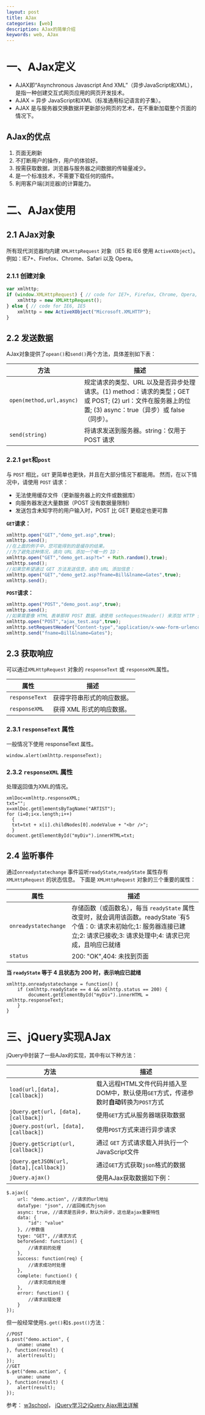 ```yaml
---
layout: post
title: AJax
categories: [web]
description: AJax的简单介绍
keywords: web, AJax
---
```


# 一、AJax定义

+ AJAX即“Asynchronous Javascript And XML”（异步JavaScript和XML），是指一种创建交互式网页应用的网页开发技术。
+ AJAX = 异步 JavaScript和XML（标准通用标记语言的子集）。
+ AJAX 是与服务器交换数据并更新部分网页的艺术，在不重新加载整个页面的情况下。

## AJax的优点
1. 页面无刷新
2. 不打断用户的操作，用户的体验好。
3. 按需获取数据，浏览器与服务器之间数据的传输量减少。
4. 是一个标准技术，不需要下载任何的插件。
5. 利用客户端(浏览器)的计算能力。

# 二、AJax使用

## 2.1 AJax对象
所有现代浏览器均内建 `XMLHttpRequest` 对象（IE5 和 IE6 使用 `ActiveXObject`）。例如：IE7+、Firefox、Chrome、Safari 以及 Opera。

### 2.1.1 创建对象
```javascript
var xmlhttp;
if (window.XMLHttpRequest) { // code for IE7+, Firefox, Chrome, Opera, Safari
	xmlhttp = new XMLHttpRequest();
} else { // code for IE6, IE5
	xmlhttp = new ActiveXObject("Microsoft.XMLHTTP");
}
```

## 2.2 发送数据
AJax对象提供了`opean()`和`send()`两个方法，具体差别如下表：

|方法|描述|
|--|--|
|`open(method,url,async)`|规定请求的类型、URL 以及是否异步处理请求。(1) method：请求的类型；GET 或 POST; (2) url：文件在服务器上的位置; (3) async：true（异步）或 false（同步）。|
|`send(string)`|将请求发送到服务器。string：仅用于 POST 请求|

### 2.2.1 `get`和`post`
与 `POST` 相比，`GET` 更简单也更快，并且在大部分情况下都能用。
然而，在以下情况中，请使用 `POST` 请求：

+ 无法使用缓存文件（更新服务器上的文件或数据库）
+ 向服务器发送大量数据（POST 没有数据量限制）
+ 发送包含未知字符的用户输入时，POST 比 GET 更稳定也更可靠

**`GET`请求：**
```js
xmlhttp.open("GET","demo_get.asp",true);
xmlhttp.send();
//在上面的例子中，您可能得到的是缓存的结果。
//为了避免这种情况，请向 URL 添加一个唯一的 ID：
xmlhttp.open("GET","demo_get.asp?t=" + Math.random(),true);
xmlhttp.send();
//如果您希望通过 GET 方法发送信息，请向 URL 添加信息：
xmlhttp.open("GET","demo_get2.asp?fname=Bill&lname=Gates",true);
xmlhttp.send();
```
**`POST`请求：**
```js
xmlhttp.open("POST","demo_post.asp",true);
xmlhttp.send();
//如果需要像 HTML 表单那样 POST 数据，请使用 setRequestHeader() 来添加 HTTP 头。然后在 send() 方法中规定您希望发送的数据：
xmlhttp.open("POST","ajax_test.asp",true);
xmlhttp.setRequestHeader("Content-type","application/x-www-form-urlencoded");
xmlhttp.send("fname=Bill&lname=Gates");
```

## 2.3 获取响应
可以通过`XMLHttpRequest` 对象的 `responseText` 或 `responseXML`属性。

|属性|描述|
|--|--|
|`responseText`|获得字符串形式的响应数据。|
|`responseXML`|获得 XML 形式的响应数据。|

### 2.3.1 `responseText` 属性
一般情况下使用 responseText 属性。
```
window.alert(xmlhttp.responseText);
```

### 2.3.2 `responseXML` 属性
处理返回值为XML的情况。
```
xmlDoc=xmlhttp.responseXML;
txt="";
x=xmlDoc.getElementsByTagName("ARTIST");
for (i=0;i<x.length;i++)
  {
  txt=txt + x[i].childNodes[0].nodeValue + "<br />";
  }
document.getElementById("myDiv").innerHTML=txt;
```

## 2.4 监听事件
通过`onreadystatechange` 事件监听`readyState`,`readyState` 属性存有 `XMLHttpRequest` 的状态信息。
下面是 `XMLHttpRequest` 对象的三个重要的属性：

|属性|描述|
|--|--|
|`onreadystatechange`|存储函数（或函数名），每当 `readyState` 属性改变时，就会调用该函数。readyState	`有5个值：0: 请求未初始化;1: 服务器连接已建立;2: 请求已接收;3: 请求处理中;4: 请求已完成，且响应已就绪|
|`status`|200: "OK",404: 未找到页面|

**当 `readyState` 等于 4 且状态为 200 时，表示响应已就绪**
```
xmlhttp.onreadystatechange = function() {
	if (xmlhttp.readyState == 4 && xmlhttp.status == 200) {
		document.getElementById("myDiv").innerHTML = xmlhttp.responseText;
	}
}
```

# 三、jQuery实现AJax

jQuery中封装了一些AJax的实现，其中有以下种方法：

|方法|描述|
|--|--|
|`load(url,[data],[callback])`|载入远程HTML文件代码并插入至DOM中，默认使用`GET`方式，传递参数时**自动**转换为`POST`方式|
|`jQuery.get(url, [data], [callback])`|使用`GET`方式从服务器端获取数据|
|`jQuery.post(url, [data], [callback])`|使用`POST`方式来进行异步请求|
|`jQuery.getScript(url,[callback])`|通过 `GET` 方式请求载入并执行一个JavaScript文件|
|`jQuery.getJSON(url,[data],[callback])`|通过`GET`方式获取`json`格式的数据|
|`jQuery.ajax()`|使用AJax获取数据如下例：|

```
$.ajax({
	url: "demo.action", //请求的url地址
	dataType: "json", //返回格式为json
	async: true, //请求是否异步，默认为异步，这也是ajax重要特性
	data: {
		"id": "value"
	}, //参数值
	type: "GET", //请求方式
	beforeSend: function() {
		//请求前的处理
	},
	success: function(req) {
		//请求成功时处理
	},
	complete: function() {
		//请求完成的处理
	},
	error: function() {
		//请求出错处理
	}
});
```
但一般经常使用`$.get()`和`$.post()`方法：
```
//POST
$.post("demo.action", {
	uname: uname
}, function(result) {
	alert(result);
});
//GET
$.get("demo.action", {
	uname: uname
}, function(result) {
	alert(result);
});
```

参考：
[w3school](http://www.w3school.com.cn/ajax/index.asp)，
[jQuery学习之jQuery Ajax用法详解](http://www.php100.com/html/program/jquery/2013/0905/6004.html)